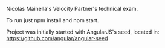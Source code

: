 Nicolas Mainella's Velocity Partner's technical exam.

To run just npm install and npm start.

Project was initially started with AngularJS's seed, located in: https://github.com/angular/angular-seed 